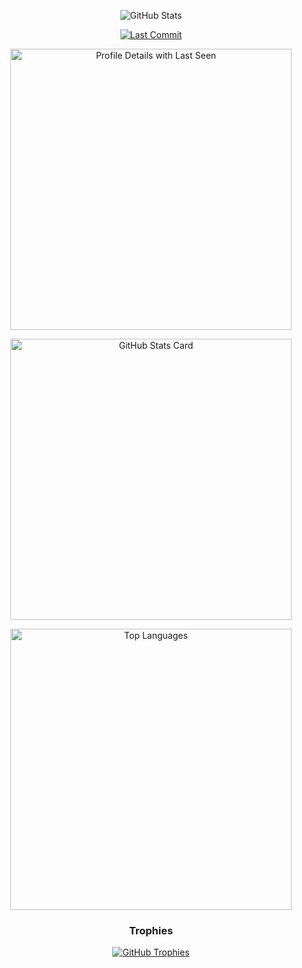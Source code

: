 <p align="center">
  <img src="https://img.shields.io/badge/GitHub-Stats-282828?style=for-the-badge&logo=github&logoColor=ebdbb2" alt="GitHub Stats"/>
</p>
<p align="center">
  <a href="https://britto.is-a.dev/" target="_blank">
    <img src="https://img.shields.io/github/last-commit/brittojo7n/brittojo7n?style=for-the-badge&logo=git&logoColor=white&color=8ec07c&labelColor=282828" alt="Last Commit"/>
  </a>
</p>
<p align="center">
  <a href="https://britto.is-a.dev/" target="_blank">
    <img src="https://github-profile-summary-cards.vercel.app/api/cards/profile-details?username=brittojo7n&theme=gruvbox" alt="Profile Details with Last Seen" width="450"/>
  </a>
</p>
<p align="center">
  <a href="https://britto.is-a.dev/" target="_blank">
    <img src="https://github-readme-stats.vercel.app/api?username=brittojo7n&show_icons=true&theme=gruvbox&rank_icon=github&hide_border=true" alt="GitHub Stats Card" width="450"/>
  </a>
</p>
<p align="center">
  <a href="https://britto.is-a.dev/" target="_blank">
    <img src="https://github-readme-stats.vercel.app/api/top-langs/?username=brittojo7n&layout=compact&theme=gruvbox&hide_border=true" alt="Top Languages" width="450"/>
  </a>
</p>
<h3 align="center">Trophies</h3>
<p align="center">
  <a href="https://britto.is-a.dev/" target="_blank">
    <img src="https://github-profile-trophy.vercel.app/?username=brittojo7n&theme=gruvbox&no-frame=true&no-bg=true&margin-w=15" alt="GitHub Trophies"/>
  </a>
</p>

